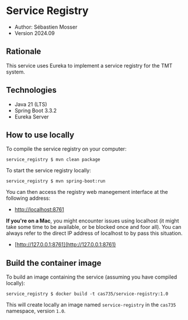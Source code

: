 # Service Registry

- Author: Sébastien Mosser
- Version 2024.09

## Rationale

This service uses Eureka to implement a service registry for the TMT system.


## Technologies

- Java 21 (LTS)
- Spring Boot 3.3.2
- Eureka Server

## How to use locally

To compile the service registry on your computer:

```
service_registry $ mvn clean package
```

To start the service registry locally:

```
service_registry $ mvn spring-boot:run
```

You can then access the registry web manegement interface at the following address:

- [http://localhost:8761](http://localhost:8761)

**If you're on a Mac**, you might encounter issues using localhost (it might take some time to be available, or be blocked once and foor all). You can always refer to the direct IP address of localhost to by pass this situation.

  - [http://127.0.0.1:8761](http://127.0.0.1:8761)

## Build the container image

To build an image containing the service (assuming you have compiled locally):

```
service_registry $ docker build -t cas735/service-registry:1.0
```

This will create locally an image named `service-registry` in the `cas735` namespace, version `1.0`.
